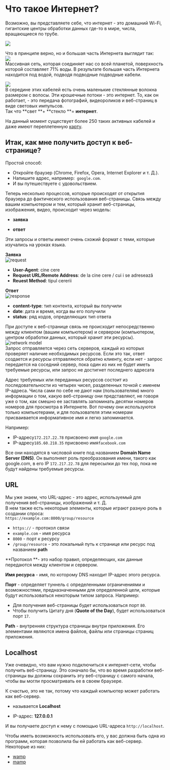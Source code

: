 # Что такое Интернет?



​​Возможно, вы представляете себе, что интернет - это домашний Wi-Fi, гигантские центры обработки данных где-то в мире, числа, вращающиеся по трубе.

![](/images/hww/the-internet-imagined.jpg)

Что в принципе верно, но и большая часть Интернета выглядит так:  
![](/images/hww/the-internet.jpg)  
​​Массивная сеть, которая соединяет нас со всей планетой, поверхность которой составляет 71% воды. В результате большая часть Интернета находится под водой, подводя подводные подводные кабели.

![](/images/hww/cable.jpg)  
В середине этих кабелей есть очень маленькие стеклянные волокна размером с волосы. Эти крошечные потоки - это интернет. То, как он работает, - это передача фотографий, видеороликов и веб-страниц в виде световых импульсов.   
Так что **свет **+ **стекло **= **интернет**.

На данный момент существует более 250 таких активных кабелей и даже имеют переплетенную [карту](http://submarine-cable-map-2015.telegeography.com/).

## Итак, как мне получить доступ к веб-странице?

Простой способ:

* Откройте браузер \(Chrome, Firefox, Opera, Internet Explorer и т. Д.\).
* Напишите адрес, например:` google.com`.
* И вы путешествуете с удовольствием.

Теперь несколько процессов, которые происходят от открытия браузера до фактического использования веб-страницы. Связь между вашим компьютером и тем, который хранит веб-страницы, изображения, видео, происходит через модель:

* **заявка**

* **ответ**

Эти запросы и ответы имеют очень схожий формат с теми, которые изучались на уроках языка.

**Заявка**  
![request](/images/hww/request.jpg)

* **User-Agent**: cine cere
* **Request URL/Remote Address**: de la cine cere / cui i se adresează
* **Reuest Method**: tipul cererii

**Ответ**  
![response](/images/hww/response.jpg)

* **content-type**: тип контента, который вы получили
* **date**: дата и время, когда вы его получили
* **status**: ряд кодов, определяющих тип ответа

При доступе к веб-странице связь не происходит непосредственно между клиентом \(вашим компьютером\) и сервером \(компьютером, центром обработки данных, который хранит эти ресурсы\).  
![network model](/images/hww/network.jpg)  
Запрос отправляется через сеть серверов, каждый из которых проверяет наличие необходимых ресурсов. Если это так, ответ создается и ресурсы отправляются обратно клиенту, если нет - запрос передается на соседний сервер, пока один из них не будет иметь требуемые ресурсы, или запрос не достигнет последнего адресата

Адрес требуемых или переданных ресурсов состоит из последовательности из четырех чисел, разделенных точкой с именем IP-адреса. Числа сами по себе не дают нам \(пользователям\) много информации о том, какую веб-страницу они представляют, не говоря уже о том, как смешно ее заставлять запоминать десятки номеров номеров для просмотра в Интернете. Вот почему они используются только компьютерами, и для пользователя этим номерам присваивается информативное имя и легко запоминается.

Например:

* IP-адресу`172.217.22.78` присвоено имя `google.com`
* IP-адресу`185.60.218.35` присвоено имя`facebook.com`

Все они находятся в числовой книге под названием **Domain Name Server \(DNS\)**. Он выполняет роль преобразования имени, такого как google.com, в его IP `172.217.22.78` для пересылки до тех пор, пока не будут найдены требуемые ресурсы.

## URL

Мы уже знаем, что URL-адрес - это адрес, используемый для получения веб-страницы, изображений и т. Д.  
В нем также есть некоторые элементы, которые играют разную роль в создании спроса:  
`https://example.com:8000/group/resource`

* `https://` - протокол связи
* `example.com` - имя ресурса
* `8000` - порт к ресурсу
* `/group/resource` - это локальный путь к странице или ресурс под названием **path**

**Протокол **- это набор правил, определяющих, как данные передаются между клиентом и сервером.

**Имя ресурса** - имя, по которому DNS находит IP-адрес этого ресурса.

**Порт** - определяет туннель с определенными ограничениями и возможностями, предназначенными для определенной цели, которые будут использоваться некоторым типом запроса. Например:

* Для получения веб-страницы будет использоваться порт `80`.  
* Чтобы получить Цитату дня \(**Quote of the Day**\), будет использоваться порт `17`.

**Path** - внутренняя структура страницы внутри приложения. Его элементами являются имена файлов, файлы или страницы страниц приложения.

## Localhost

Уже очевидно, что вам нужно подключиться к интернет-сети, чтобы получить веб-страницу. Это означало бы, что во время разработки веб-страницы вы должны сохранить эту веб-страницу с самого начала, чтобы вы могли просматривать ее в своем браузере.

К счастью, это не так, потому что каждый компьютер может работать как веб-сервер.

* называется **Localhost**

* IP-адрес: **127.0.0.1**

И вы получаете доступ к нему с помощью URL-адреса `http://localhost`.

Чтобы иметь возможность использовать его, у вас должна быть одна из программ, которая позволила бы ей работать как веб-сервер. Некоторые из них:

* [wamp](http://www.wampserver.com/en/)
* [mamp](https://www.mamp.info/en/)



